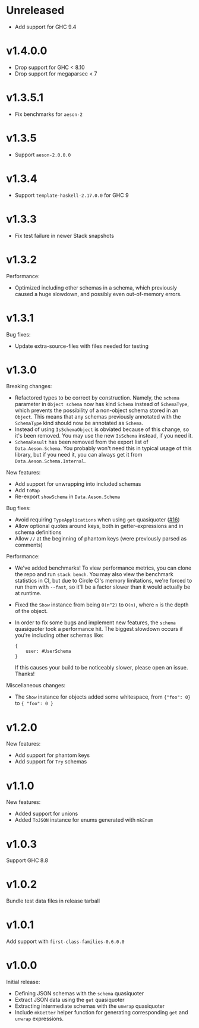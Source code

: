 # Unreleased

* Add support for GHC 9.4

# v1.4.0.0

* Drop support for GHC < 8.10
* Drop support for megaparsec < 7

# v1.3.5.1

* Fix benchmarks for `aeson-2`

# v1.3.5

* Support `aeson-2.0.0.0`

# v1.3.4

* Support `template-haskell-2.17.0.0` for GHC 9

# v1.3.3

* Fix test failure in newer Stack snapshots

# v1.3.2

Performance:

* Optimized including other schemas in a schema, which previously caused a huge slowdown, and possibly even out-of-memory errors.

# v1.3.1

Bug fixes:

* Update extra-source-files with files needed for testing

# v1.3.0

Breaking changes:

* Refactored types to be correct by construction. Namely, the `schema` parameter in `Object schema` now has kind `Schema` instead of `SchemaType`, which prevents the possibility of a non-object schema stored in an `Object`. This means that any schemas previously annotated with the `SchemaType` kind should now be annotated as `Schema`.
* Instead of using `IsSchemaObject` is obviated because of this change, so it's been removed. You may use the new `IsSchema` instead, if you need it.
* `SchemaResult` has been removed from the export list of `Data.Aeson.Schema`. You probably won't need this in typical usage of this library, but if you need it, you can always get it from `Data.Aeson.Schema.Internal`.

New features:

* Add support for unwrapping into included schemas
* Add `toMap`
* Re-export `showSchema` in `Data.Aeson.Schema`

Bug fixes:

* Avoid requiring `TypeApplications` when using `get` quasiquoter ([#16](https://github.com/LeapYear/aeson-schemas/issues/16))
* Allow optional quotes around keys, both in getter-expressions and in schema definitions
* Allow `//` at the beginning of phantom keys (were previously parsed as comments)

Performance:

* We've added benchmarks! To view performance metrics, you can clone the repo and run `stack bench`. You may also view the benchmark statistics in CI, but due to Circle CI's memory limitations, we're forced to run them with `--fast`, so it'll be a factor slower than it would actually be at runtime.
* Fixed the `Show` instance from being `O(n^2)` to `O(n)`, where `n` is the depth of the object.
* In order to fix some bugs and implement new features, the `schema` quasiquoter took a performance hit. The biggest slowdown occurs if you're including other schemas like:

    ```
    {
        user: #UserSchema
    }
    ```

    If this causes your build to be noticeably slower, please open an issue. Thanks!

Miscellaneous changes:

* The `Show` instance for objects added some whitespace, from `{"foo": 0}` to `{ "foo": 0 }`

# v1.2.0

New features:

* Add support for phantom keys
* Add support for `Try` schemas

# v1.1.0

New features:

* Added support for unions
* Added `ToJSON` instance for enums generated with `mkEnum`

# v1.0.3

Support GHC 8.8

# v1.0.2

Bundle test data files in release tarball

# v1.0.1

Add support with `first-class-families-0.6.0.0`

# v1.0.0

Initial release:

* Defining JSON schemas with the `schema` quasiquoter
* Extract JSON data using the `get` quasiquoter
* Extracting intermediate schemas with the `unwrap` quasiquoter
* Include `mkGetter` helper function for generating corresponding `get` and
  `unwrap` expressions.
